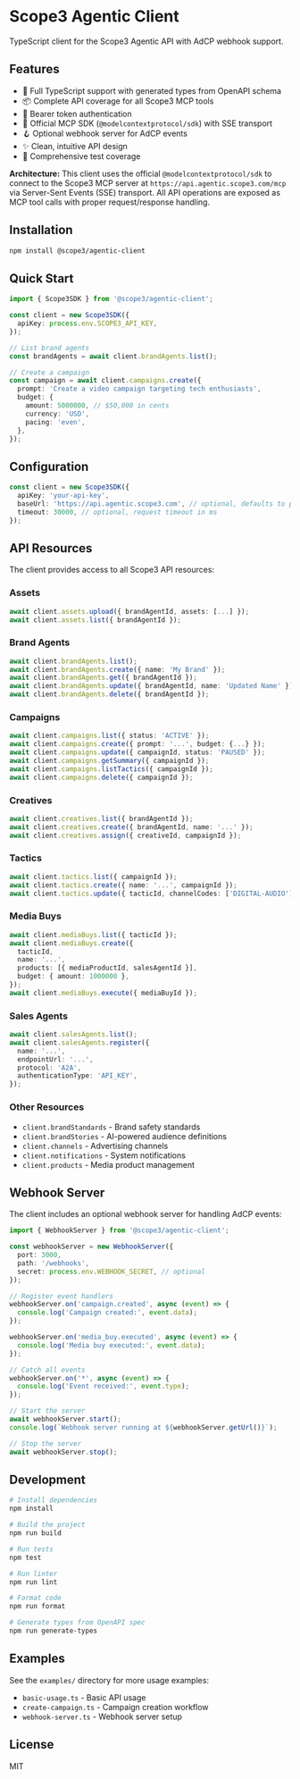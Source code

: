 # Scope3 Agentic Client

TypeScript client for the Scope3 Agentic API with AdCP webhook support.

## Features

- 🚀 Full TypeScript support with generated types from OpenAPI schema
- 📦 Complete API coverage for all Scope3 MCP tools
- 🔐 Bearer token authentication
- 🔌 Official MCP SDK (`@modelcontextprotocol/sdk`) with SSE transport
- 🪝 Optional webhook server for AdCP events
- ✨ Clean, intuitive API design
- 🧪 Comprehensive test coverage

**Architecture:** This client uses the official `@modelcontextprotocol/sdk` to connect to the Scope3 MCP server at `https://api.agentic.scope3.com/mcp` via Server-Sent Events (SSE) transport. All API operations are exposed as MCP tool calls with proper request/response handling.

## Installation

```bash
npm install @scope3/agentic-client
```

## Quick Start

```typescript
import { Scope3SDK } from '@scope3/agentic-client';

const client = new Scope3SDK({
  apiKey: process.env.SCOPE3_API_KEY,
});

// List brand agents
const brandAgents = await client.brandAgents.list();

// Create a campaign
const campaign = await client.campaigns.create({
  prompt: 'Create a video campaign targeting tech enthusiasts',
  budget: {
    amount: 5000000, // $50,000 in cents
    currency: 'USD',
    pacing: 'even',
  },
});
```

## Configuration

```typescript
const client = new Scope3SDK({
  apiKey: 'your-api-key',
  baseUrl: 'https://api.agentic.scope3.com', // optional, defaults to production
  timeout: 30000, // optional, request timeout in ms
});
```

## API Resources

The client provides access to all Scope3 API resources:

### Assets
```typescript
await client.assets.upload({ brandAgentId, assets: [...] });
await client.assets.list({ brandAgentId });
```

### Brand Agents
```typescript
await client.brandAgents.list();
await client.brandAgents.create({ name: 'My Brand' });
await client.brandAgents.get({ brandAgentId });
await client.brandAgents.update({ brandAgentId, name: 'Updated Name' });
await client.brandAgents.delete({ brandAgentId });
```

### Campaigns
```typescript
await client.campaigns.list({ status: 'ACTIVE' });
await client.campaigns.create({ prompt: '...', budget: {...} });
await client.campaigns.update({ campaignId, status: 'PAUSED' });
await client.campaigns.getSummary({ campaignId });
await client.campaigns.listTactics({ campaignId });
await client.campaigns.delete({ campaignId });
```

### Creatives
```typescript
await client.creatives.list({ brandAgentId });
await client.creatives.create({ brandAgentId, name: '...' });
await client.creatives.assign({ creativeId, campaignId });
```

### Tactics
```typescript
await client.tactics.list({ campaignId });
await client.tactics.create({ name: '...', campaignId });
await client.tactics.update({ tacticId, channelCodes: ['DIGITAL-AUDIO'] });
```

### Media Buys
```typescript
await client.mediaBuys.list({ tacticId });
await client.mediaBuys.create({
  tacticId,
  name: '...',
  products: [{ mediaProductId, salesAgentId }],
  budget: { amount: 1000000 },
});
await client.mediaBuys.execute({ mediaBuyId });
```

### Sales Agents
```typescript
await client.salesAgents.list();
await client.salesAgents.register({
  name: '...',
  endpointUrl: '...',
  protocol: 'A2A',
  authenticationType: 'API_KEY',
});
```

### Other Resources
- `client.brandStandards` - Brand safety standards
- `client.brandStories` - AI-powered audience definitions
- `client.channels` - Advertising channels
- `client.notifications` - System notifications
- `client.products` - Media product management

## Webhook Server

The client includes an optional webhook server for handling AdCP events:

```typescript
import { WebhookServer } from '@scope3/agentic-client';

const webhookServer = new WebhookServer({
  port: 3000,
  path: '/webhooks',
  secret: process.env.WEBHOOK_SECRET, // optional
});

// Register event handlers
webhookServer.on('campaign.created', async (event) => {
  console.log('Campaign created:', event.data);
});

webhookServer.on('media_buy.executed', async (event) => {
  console.log('Media buy executed:', event.data);
});

// Catch all events
webhookServer.on('*', async (event) => {
  console.log('Event received:', event.type);
});

// Start the server
await webhookServer.start();
console.log(`Webhook server running at ${webhookServer.getUrl()}`);

// Stop the server
await webhookServer.stop();
```

## Development

```bash
# Install dependencies
npm install

# Build the project
npm run build

# Run tests
npm test

# Run linter
npm run lint

# Format code
npm run format

# Generate types from OpenAPI spec
npm run generate-types
```

## Examples

See the `examples/` directory for more usage examples:
- `basic-usage.ts` - Basic API usage
- `create-campaign.ts` - Campaign creation workflow
- `webhook-server.ts` - Webhook server setup

## License

MIT
